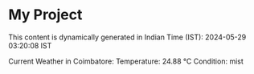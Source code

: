 # My Project

This content is dynamically generated in Indian Time (IST): 2024-05-29 03:20:08 IST


Current Weather in Coimbatore:
Temperature: 24.88 °C
Condition: mist
